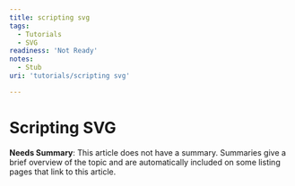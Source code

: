 ```yaml
---
title: scripting svg
tags:
  - Tutorials
  - SVG
readiness: 'Not Ready'
notes:
  - Stub
uri: 'tutorials/scripting svg'

---
```

# Scripting SVG

**Needs Summary**: This article does not have a summary. Summaries give a brief overview of the topic and are automatically included on some listing pages that link to this article.

